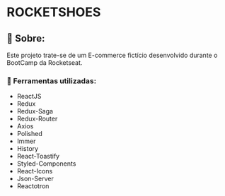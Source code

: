 # ROCKETSHOES

## :rocket: Sobre:

Este projeto trate-se de um E-commerce fictício desenvolvido durante o BootCamp da Rocketseat.

### :hammer: Ferramentas utilizadas:
* ReactJS
* Redux
* Redux-Saga
* Redux-Router
* Axios
* Polished
* Immer
* History
* React-Toastify
* Styled-Components
* React-Icons
* Json-Server
* Reactotron
